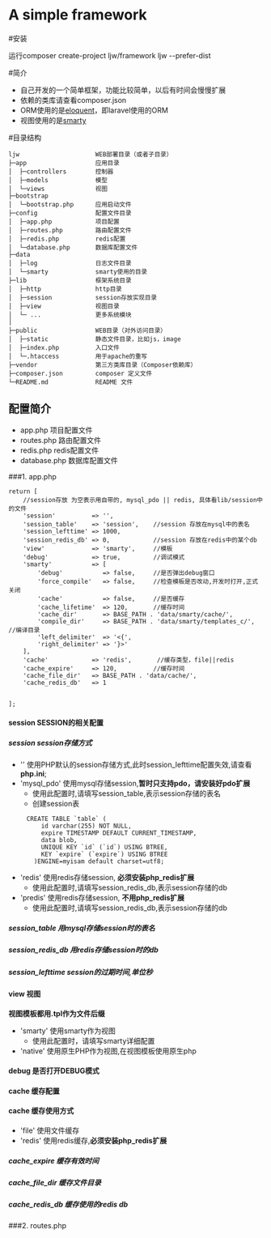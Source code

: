 # A simple framework

#安装

运行composer create-project ljw/framework ljw --prefer-dist

#简介
* 自己开发的一个简单框架，功能比较简单，以后有时间会慢慢扩展
* 依赖的类库请查看composer.json
* ORM使用的是[eloquent](https://laravel.com/docs/5.4/eloquent)，即laravel使用的ORM
* 视图使用的是[smarty](http://www.smarty.net/)

#目录结构
~~~
ljw                     WEB部署目录（或者子目录）
├─app                   应用目录
│  ├─controllers        控制器
│  ├─models             模型
│  └─views              视图  
├─bootstrap             
│  └─bootstrap.php      应用启动文件
├─config                配置文件目录
│  ├─app.php            项目配置
│  ├─routes.php         路由配置文件
│  ├─redis.php          redis配置
│  └─database.php       数据库配置文件
├─data
│  ├─log                日志文件目录
│  └─smarty             smarty使用的目录
├─lib                   框架系统目录
│  ├─http               http目录
│  ├─session            session存放实现目录
│  ├─view               视图目录
│  └─ ...               更多系统模块
│
├─public                WEB目录（对外访问目录）
│  ├─static             静态文件目录，比如js，image
│  ├─index.php          入口文件
│  └─.htaccess          用于apache的重写
├─vendor                第三方类库目录（Composer依赖库）
├─composer.json         composer 定义文件
└─README.md             README 文件
~~~
## 配置简介

* app.php            项目配置文件
* routes.php         路由配置文件
* redis.php          redis配置文件
* database.php       数据库配置文件

###1. app.php 
~~~
return [
    //session存放 为空表示用自带的, mysql_pdo || redis, 具体看lib/session中的文件
    'session'          => '',
    'session_table'    => 'session',    //session 存放在mysql中的表名
    'session_lefttime' => 1000,
    'session_redis_db' => 0,            //session 存放在redis中的某个db
    'view'             => 'smarty',     //模板
    'debug'            => true,         //调试模式
    'smarty'           => [
        'debug'           => false,     //是否弹出debug窗口
        'force_compile'   => false,     //检查模板是否改动,开发时打开,正式 关闭
        'cache'           => false,     //是否缓存
        'cache_lifetime'  => 120,       //缓存时间
        'cache_dir'       => BASE_PATH . 'data/smarty/cache/',
        'compile_dir'     => BASE_PATH . 'data/smarty/templates_c/', //编译目录
        'left_delimiter'  => '<{',
        'right_delimiter' => '}>'
    ],
    'cache'            => 'redis',       //缓存类型，file||redis
    'cache_expire'     => 120,          //缓存时间
    'cache_file_dir'   => BASE_PATH . 'data/cache/',
    'cache_redis_db'   => 1


];
~~~
#### session SESSION的相关配置
##### session session存储方式
* ''             使用PHP默认的session存储方式,此时session_lefttime配置失效,请查看**php.ini**;
* 'mysql_pdo'    使用mysql存储session,**暂时只支持pdo，请安装好pdo扩展**
    * 使用此配置时,请填写session_table,表示session存储的表名
    * 创建session表
~~~
     CREATE TABLE `table` (
         id varchar(255) NOT NULL,
         expire TIMESTAMP DEFAULT CURRENT_TIMESTAMP,
         data blob,
         UNIQUE KEY `id` (`id`) USING BTREE,
         KEY `expire` (`expire`) USING BTREE
       )ENGINE=myisam default charset=utf8;
~~~
* 'redis'        使用redis存储session, **必须安装php_redis扩展**
    * 使用此配置时,请填写session_redis_db,表示session存储的db   
* 'predis'       使用redis存储session, **不用php_redis扩展**
    * 使用此配置时,请填写session_redis_db,表示session存储的db
    
##### session_table 用mysql存储session时的表名
##### session_redis_db 用redis存储session时的db
##### session_lefttime session的过期时间,单位秒
#### view 视图
**视图模板都用.tpl作为文件后缀**
* 'smarty'  使用smarty作为视图
    * 使用此配置时，请填写smarty详细配置
* 'native'  使用原生PHP作为视图,在视图模板使用原生php
#### debug   是否打开DEBUG模式
#### cache   缓存配置
#### cache  缓存使用方式
* 'file'    使用文件缓存
* 'redis'   使用redis缓存,**必须安装php_redis扩展**
##### cache_expire   缓存有效时间
##### cache_file_dir 缓存文件目录
##### cache_redis_db 缓存使用的redis db
###2. routes.php 

